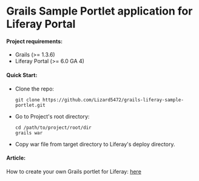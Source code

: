 # Grails Sample Portlet application for Liferay Portal

#### Project requirements:
- Grails (>= 1.3.6)
- Liferay Portal (>= 6.0 GA 4)


#### Quick Start:
* Clone the repo:

    ```
    git clone https://github.com/Lizard5472/grails-liferay-sample-portlet.git
    ```

* Go to Project's root directory:

    ```
    cd /path/to/project/root/dir
    grails war
    ```

* Copy war file from target directory to Liferay's deploy directory.


#### Article:
How to create your own Grails portlet for Liferay: [here](http://sysgears.com/articles/how-create-your-own-grails-portlet-liferay/ "How to create your own Grails portlet for Liferay")